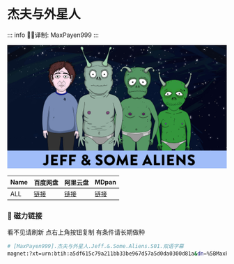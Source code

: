 # 杰夫与外星人

::: info
✍🏻译制: MaxPayen999
:::

![4i3kzbrsv6y41.jpg](4i3kzbrsv6y41.jpg)

| Name | 百度网盘 | 阿里云盘 | MDpan |
| --- | --- | --- | --- |
| ALL |[链接](https://pan.baidu.com/s/1ecHj3MMn04aHOoFZr_Vx1A?pwd=xx48) |[链接](https://www.aliyundrive.com/s/aw8i43rE7BP) |[链接](https://mdpan.tk/%E6%9D%B0%E5%A4%AB%E4%B8%8E%E5%A4%96%E6%98%9F%E4%BA%BA) |

### 🧲 磁力链接

看不见请刷新 点右上角按钮复制 有条件请长期做种

```bash
# [MaxPayen999].杰夫与外星人.Jeff.&.Some.Aliens.S01.双语字幕
magnet:?xt=urn:btih:a5df615c79a211bb33be967d57a5d0da0300d81a&dn=%5BMaxPayen999%5D.%E6%9D%B0%E5%A4%AB%E4%B8%8E%E5%A4%96%E6%98%9F%E4%BA%BA.Jeff.%26.Some.Aliens.S01.%E5%8F%8C%E8%AF%AD%E5%AD%97%E5%B9%95&tr=udp://tracker.opentrackr.org:1337/announce&tr=udp://opentracker.i2p.rocks:6969/announce&tr=udp://open.demonii.com:1337/announce&tr=udp://tracker.openbittorrent.com:6969/announce&tr=http://tracker.openbittorrent.com:80/announce&tr=udp://open.stealth.si:80/announce&tr=udp://tracker.torrent.eu.org:451/announce&tr=udp://exodus.desync.com:6969/announce&tr=udp://explodie.org:6969/announce&tr=udp://uploads.gamecoast.net:6969/announce&tr=udp://tracker1.bt.moack.co.kr:80/announce&tr=udp://tracker.tiny-vps.com:6969/announce&tr=udp://tracker.therarbg.com:6969/announce&tr=udp://tracker.theoks.net:6969/announce&tr=udp://tracker.moeking.me:6969/announce&tr=udp://tracker.dump.cl:6969/announce&tr=udp://tracker.bittor.pw:1337/announce&tr=udp://tracker.4.babico.name.tr:3131/announce&tr=udp://thouvenin.cloud:6969/announce&tr=udp://sanincode.com:6969/announce
```